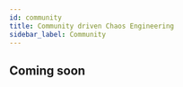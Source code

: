 ```yaml
---
id: community
title: Community driven Chaos Engineering
sidebar_label: Community
---
```


## Coming soon